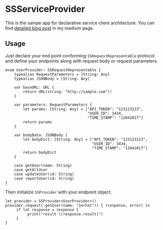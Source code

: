 # SSServiceProvider

This is the sampe app for declarative service client architecture. You can find [detailed blog post](https://medium.com/@serhatsezer/tiny-alamofire-wrapper-serviceprovider-daf08dd8952 "Go to related medium post.") in my medium page. 

## Usage
Just declare your end point conforming `SSRequestRepresentable` protocol and define your endpoints along with request body or request parameters.
```
enum UserProvider: SSRequestRepresentable {
    typealias RequestParameters = [String: Any]
    typealias JSONBody = [String: Any]
    
    var baseURL: URL {
        return URL(string: "http://sample.com")!
    }
    
    var parameters: RequestParameters {
        let params: [String: Any] = ["API_TOKEN": "123123123",
                                     "USER_ID": 3434,
                                     "TIME_STAMP": "12042017"]
        return params
    }
    
    var bodyData: JSONBody {
        let bodyDict: [String: Any] = ["API_TOKEN": "123123123",
                                       "USER_ID": 3434,
                                       "TIME_STAMP": "12042017"]
        return bodyDict
    }
    
    case getUser(name: String)
    case getAllUser
    case updateUser(id: String)
    case reportUser(id: String)
}
```

Then initialize `SSProvider` with your endpoint object. 

```
let provider = SSProvider<UserProvider>()
provider.request(.getUser(name: "Serhat")) { (response, error) in
     if let response = response {
          print("result \(response.result)")
     }
}
```
